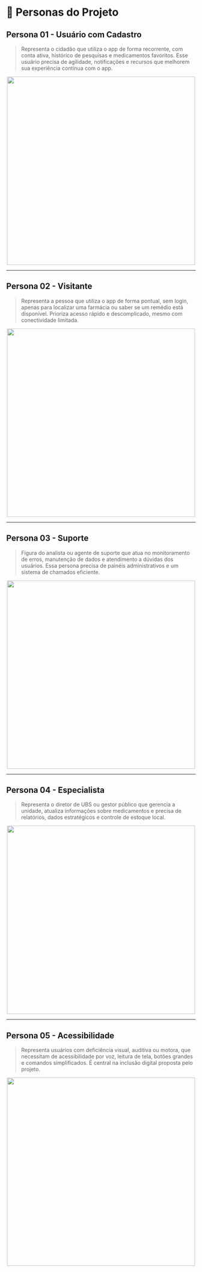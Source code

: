 # 👤 Personas do Projeto 
## Persona 01 - Usuário com Cadastro
> Representa o cidadão que utiliza o app de forma recorrente, com conta ativa, histórico de pesquisas e medicamentos favoritos. Esse usuário precisa de agilidade, notificações e recursos que melhorem sua experiência contínua com o app.
<p align="center">
  <img src="https://drive.google.com/uc?export=view&id=1bR-nZzxXeNYbESzi6LICMyv89IlBwc6b" width="500"/>
</p>

---  
## Persona 02 - Visitante
> Representa a pessoa que utiliza o app de forma pontual, sem login, apenas para localizar uma farmácia ou saber se um remédio está disponível. Prioriza acesso rápido e descomplicado, mesmo com conectividade limitada.
<p align="center">
  <img src="https://drive.google.com/uc?export=view&id=1dCk6lUGJC6WOAYvdbJ7YuUvsBbC8AYxm" width="500"/>
</p>

---  
## Persona 03 - Suporte
> Figura do analista ou agente de suporte que atua no monitoramento de erros, manutenção de dados e atendimento a dúvidas dos usuários. Essa persona precisa de painéis administrativos e um sistema de chamados eficiente.
<p align="center">
  <img src="https://drive.google.com/uc?export=view&id=1c66kANlFmvt6rD4murU6yCGwI4lOsrdE" width="500"/>
</p>

---
## Persona 04 - Especialista 
> Representa o diretor de UBS ou gestor público que gerencia a unidade, atualiza informações sobre medicamentos e precisa de relatórios, dados estratégicos e controle de estoque local.
<p align="center">
  <img src="https://drive.google.com/uc?export=view&id=10jB1MCn9nWFfN2Q5KOK0FLwfZ8XCgbK3" width="500"/>
</p>

---
## Persona 05 - Acessibilidade
> Representa usuários com deficiência visual, auditiva ou motora, que necessitam de acessibilidade por voz, leitura de tela, botões grandes e comandos simplificados. É central na inclusão digital proposta pelo projeto.
<p align="center">
  <img src="https://drive.google.com/uc?export=view&id=1nn4wqJ-DToDbLKzWiZrvICJ1ui30rIEB" width="500"/>
</p>


